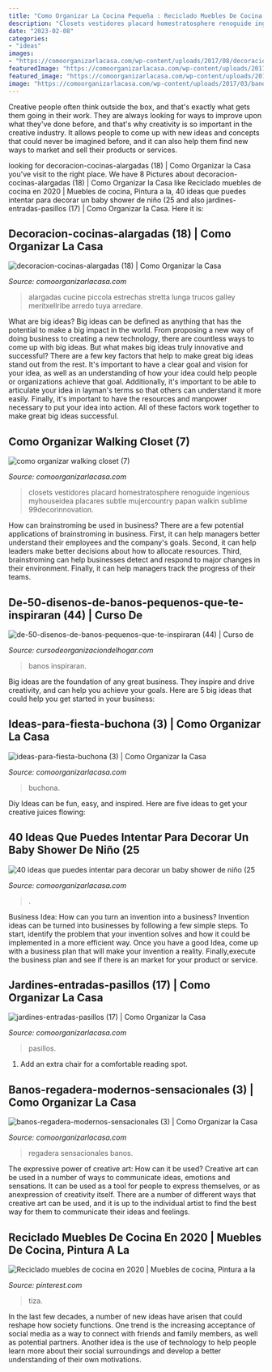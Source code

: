 ```yaml
---
title: "Como Organizar La Cocina Pequeña : Reciclado Muebles De Cocina En 2020"
description: "Closets vestidores placard homestratosphere renoguide ingenious myhouseidea placares subtle mujercountry papan walkin sublime 99decorinnovation"
date: "2023-02-08"
categories:
- "ideas"
images:
- "https://comoorganizarlacasa.com/wp-content/uploads/2017/08/decoracion-cocinas-alargadas-18.jpg"
featuredImage: "https://comoorganizarlacasa.com/wp-content/uploads/2017/06/jardines-entradas-pasillos-17.jpg"
featured_image: "https://comoorganizarlacasa.com/wp-content/uploads/2016/03/como-organizar-walking-closet-7.jpg"
image: "https://comoorganizarlacasa.com/wp-content/uploads/2017/03/banos-regadera-modernos-sensacionales-3.jpg"
---
```



Creative people often think outside the box, and that's exactly what gets them going in their work. They are always looking for ways to improve upon what they've done before, and that's why creativity is so important in the creative industry. It allows people to come up with new ideas and concepts that could never be imagined before, and it can also help them find new ways to market and sell their products or services.

	

		
looking for decoracion-cocinas-alargadas (18) | Como Organizar la Casa you've visit to the right place. We have 8 Pictures about decoracion-cocinas-alargadas (18) | Como Organizar la Casa like Reciclado muebles de cocina en 2020 | Muebles de cocina, Pintura a la, 40 ideas que puedes intentar para decorar un baby shower de niño (25 and also jardines-entradas-pasillos (17) | Como Organizar la Casa. Here it is:
		
    
## Decoracion-cocinas-alargadas (18) | Como Organizar La Casa

<img loading=lazy src="https://comoorganizarlacasa.com/wp-content/uploads/2017/08/decoracion-cocinas-alargadas-18.jpg" onerror="this.onerror=null;this.src='https://tse3.mm.bing.net/th?id=OIP.5oilTplvdpu9ZHmnNjUjCQHaJ4&amp;pid=15.1';" alt="decoracion-cocinas-alargadas (18) | Como Organizar la Casa">

_Source: comoorganizarlacasa.com_

>alargadas cucine piccola estrechas stretta lunga trucos galley meritxellribe arredo tuya arredare. 

	

What are big ideas?
Big ideas can be defined as anything that has the potential to make a big impact in the world. From proposing a new way of doing business to creating a new technology, there are countless ways to come up with big ideas. But what makes big ideas truly innovative and successful? There are a few key factors that help to make great big ideas stand out from the rest. 
It's important to have a clear goal and vision for your idea, as well as an understanding of how your idea could help people or organizations achieve that goal. Additionally, it's important to be able to articulate your idea in layman's terms so that others can understand it more easily. Finally, it's important to have the resources and manpower necessary to put your idea into action. All of these factors work together to make great big ideas successful.

    
## Como Organizar Walking Closet (7)

<img loading=lazy src="https://comoorganizarlacasa.com/wp-content/uploads/2016/03/como-organizar-walking-closet-7.jpg" onerror="this.onerror=null;this.src='https://tse4.mm.bing.net/th?id=OIP.2XioorDRbL8xqP_Q92zKnQHaLz&amp;pid=15.1';" alt="como organizar walking closet (7)">

_Source: comoorganizarlacasa.com_

>closets vestidores placard homestratosphere renoguide ingenious myhouseidea placares subtle mujercountry papan walkin sublime 99decorinnovation. 

	

How can brainstroming be used in business?
There are a few potential applications of brainstroming in business. First, it can help managers better understand their employees and the company's goals. Second, it can help leaders make better decisions about how to allocate resources. Third, brainstroming can help businesses detect and respond to major changes in their environment. Finally, it can help managers track the progress of their teams.

    
## De-50-disenos-de-banos-pequenos-que-te-inspiraran (44) | Curso De

<img loading=lazy src="https://cursodeorganizaciondelhogar.com/wp-content/uploads/2017/08/de-50-disenos-de-banos-pequenos-que-te-inspiraran-44.jpg" onerror="this.onerror=null;this.src='https://tse3.mm.bing.net/th?id=OIP.XdBgQJDUB-3BCWp-IjQ-9wHaLH&amp;pid=15.1';" alt="de-50-disenos-de-banos-pequenos-que-te-inspiraran (44) | Curso de">

_Source: cursodeorganizaciondelhogar.com_

>banos inspiraran. 

	

Big ideas are the foundation of any great business. They inspire and drive creativity, and can help you achieve your goals. Here are 5 big ideas that could help you get started in your business:

    
## Ideas-para-fiesta-buchona (3) | Como Organizar La Casa

<img loading=lazy src="https://comoorganizarlacasa.com/wp-content/uploads/2021/05/ideas-para-fiesta-buchona-3.jpg" onerror="this.onerror=null;this.src='https://tse1.mm.bing.net/th?id=OIP.KT2rY3Sah1uxN0sn3TrbOQHaLG&amp;pid=15.1';" alt="ideas-para-fiesta-buchona (3) | Como Organizar la Casa">

_Source: comoorganizarlacasa.com_

>buchona. 

	

Diy Ideas can be fun, easy, and inspired. Here are five ideas to get your creative juices flowing:

    
## 40 Ideas Que Puedes Intentar Para Decorar Un Baby Shower De Niño (25

<img loading=lazy src="https://comoorganizarlacasa.com/wp-content/uploads/2017/11/40-ideas-que-puedes-intentar-para-decorar-un-baby-shower-de-nino-25.jpg" onerror="this.onerror=null;this.src='https://tse4.mm.bing.net/th?id=OIP.8b3aYzq8xaTrPYu-YsHZ_gHaJ4&amp;pid=15.1';" alt="40 ideas que puedes intentar para decorar un baby shower de niño (25">

_Source: comoorganizarlacasa.com_

>. 

	

Business Idea: How can you turn an invention into a business?
Invention ideas can be turned into businesses by following a few simple steps. To start, identify the problem that your invention solves and how it could be implemented in a more efficient way. Once you have a good Idea, come up with a business plan that will make your invention a reality. Finally,execute the business plan and see if there is an market for your product or service.

    
## Jardines-entradas-pasillos (17) | Como Organizar La Casa

<img loading=lazy src="https://comoorganizarlacasa.com/wp-content/uploads/2017/06/jardines-entradas-pasillos-17.jpg" onerror="this.onerror=null;this.src='https://tse3.mm.bing.net/th?id=OIP.8IvT0psbGXSWykqgwlfXZQAAAA&amp;pid=15.1';" alt="jardines-entradas-pasillos (17) | Como Organizar la Casa">

_Source: comoorganizarlacasa.com_

>pasillos. 

	

1. Add an extra chair for a comfortable reading spot.

    
## Banos-regadera-modernos-sensacionales (3) | Como Organizar La Casa

<img loading=lazy src="https://comoorganizarlacasa.com/wp-content/uploads/2017/03/banos-regadera-modernos-sensacionales-3.jpg" onerror="this.onerror=null;this.src='https://tse4.mm.bing.net/th?id=OIP.42RBOR2VK5hQbA9tYuV8jQHaLG&amp;pid=15.1';" alt="banos-regadera-modernos-sensacionales (3) | Como Organizar la Casa">

_Source: comoorganizarlacasa.com_

>regadera sensacionales banos. 

	

The expressive power of creative art: How can it be used?
Creative art can be used in a number of ways to communicate ideas, emotions and sensations. It can be used as a tool for people to express themselves, or as anexpression of creativity itself. There are a number of different ways that creative art can be used, and it is up to the individual artist to find the best way for them to communicate their ideas and feelings.

    
## Reciclado Muebles De Cocina En 2020 | Muebles De Cocina, Pintura A La

<img loading=lazy src="https://i.pinimg.com/736x/14/37/8c/14378c459994765e462a3378fb02fb49.jpg" onerror="this.onerror=null;this.src='https://tse2.mm.bing.net/th?id=OIP.6ekbx8EiF40pynvg3BZV1gHaJQ&amp;pid=15.1';" alt="Reciclado muebles de cocina en 2020 | Muebles de cocina, Pintura a la">

_Source: pinterest.com_

>tiza. 

	

In the last few decades, a number of new ideas have arisen that could reshape how society functions. One trend is the increasing acceptance of social media as a way to connect with friends and family members, as well as potential partners. Another idea is the use of technology to help people learn more about their social surroundings and develop a better understanding of their own motivations.

